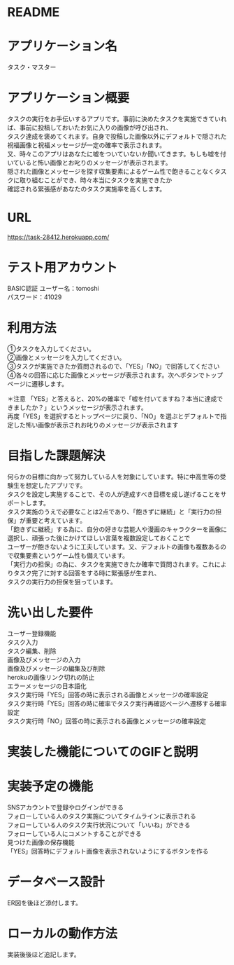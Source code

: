 # README

# アプリケーション名
タスク・マスター

# アプリケーション概要
タスクの実行をお手伝いするアプリです。事前に決めたタスクを実施できていれば、事前に投稿しておいたお気に入りの画像が呼び出され、  
タスク達成を褒めてくれます。自身で投稿した画像以外にデフォルトで隠された祝福画像と祝福メッセージが一定の確率で表示されます。  
又、時々このアプリはあなたに嘘をついていないか聞いてきます。もしも嘘を付いていると怖い画像とお叱りのメッセージが表示されます。  
隠された画像とメッセージを探す収集要素によるゲーム性で飽きることなくタスクに取り組むことができ、時々本当にタスクを実施できたか  
確認される緊張感があなたのタスク実施率を高くします。  

# URL
https://task-28412.herokuapp.com/

# テスト用アカウント
BASIC認証
ユーザー名：tomoshi  
パスワード：41029  

# 利用方法
①タスクを入力してください。  
②画像とメッセージを入力してください。  
③タスクが実施できたか質問されるので、「YES」「NO」で回答してください  
④各々の回答に応じた画像とメッセージが表示されます。次へボタンでトップページに遷移します。  

＊注意
「YES」と答えると、20%の確率で「嘘を付いてますね？本当に達成できましたか？」というメッセージが表示されます。  
再度「YES」を選択するとトップページに戻り、「NO」を選ぶとデフォルトで指定した怖い画像が表示されお叱りのメッセージが表示されます  

# 目指した課題解決
何らかの目標に向かって努力している人を対象にしています。特に中高生等の受験生を想定したアプリです。  
タスクを設定し実施することで、その人が達成すべき目標を成し遂げることをサポートします。  
タスク実施のうえで必要なことは2点であり、「飽きずに継続」と「実行力の担保」が重要と考えています。  
「飽きずに継続」する為に、自分の好きな芸能人や漫画のキャラクターを画像に選択し、頑張った後にかけてほしい言葉を複数設定しておくことで  
ユーザーが飽きないように工夫しています。又、デフォルトの画像も複数あるので収集要素というゲーム性も備えています。  
「実行力の担保」の為に、タスクを実施できたか確率で質問されます。これによりタスク完了に対する回答をする時に緊張感が生まれ、  
タスクの実行力の担保を狙っています。


# 洗い出した要件
ユーザー登録機能  
タスク入力  
タスク編集、削除  
画像及びメッセージの入力  
画像及びメッセージの編集及び削除  
herokuの画像リンク切れの防止  
エラーメッセージの日本語化  
タスク実行時「YES」回答の時に表示される画像とメッセージの確率設定  
タスク実行時「YES」回答の時に確率でタスク実行再確認ページへ遷移する確率設定  
タスク実行時「NO」回答の時に表示される画像とメッセージの確率設定  


# 実装した機能についてのGIFと説明


# 実装予定の機能
SNSアカウントで登録やログインができる  
フォローしている人のタスク実施についてタイムラインに表示される  
フォローしている人のタスク実行状況について「いいね」ができる  
フォローしている人にコメントすることができる  
見つけた画像の保存機能  
「YES」回答時にデフォルト画像を表示されないようにするボタンを作る  

# データベース設計
ER図を後ほど添付します。

# ローカルの動作方法
実装後後ほど追記します。





